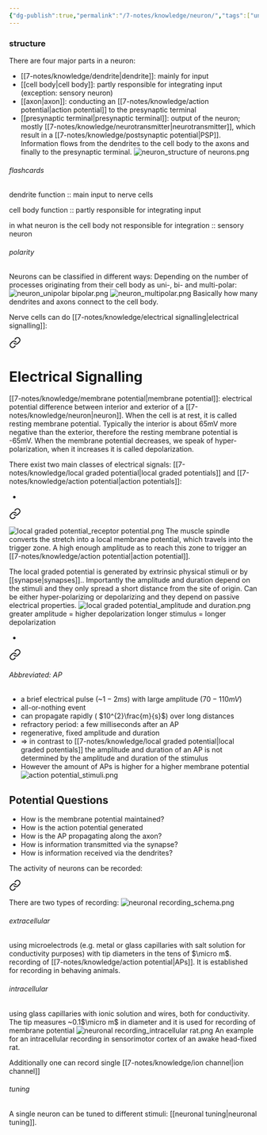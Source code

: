 ```yaml
---
{"dg-publish":true,"permalink":"/7-notes/knowledge/neuron/","tags":["uni/fmb/signalling"]}
---
```


### structure

There are four major parts in a neuron:
- [[7-notes/knowledge/dendrite\|dendrite]]: mainly for input
- [[cell body\|cell body]]: partly responsible for integrating input (exception: sensory neuron)
- [[axon\|axon]]: conducting an [[7-notes/knowledge/action potential\|action potential]] to the presynaptic terminal
- [[presynaptic terminal\|presynaptic terminal]]: output of the neuron; mostly [[7-notes/knowledge/neurotransmitter\|neurotransmitter]], which result in a [[7-notes/knowledge/postsynaptic potential\|PSP]].
Information flows from the dendrites to the cell body to the axons and finally to the presynaptic terminal.
![neuron_structure of neurons.png](/img/user/7-notes/knowledge/images/neuron_structure%20of%20neurons.png)
###### flashcards
dendrite function :: main input to nerve cells
<!--SR:!2023-12-14,1,230-->
cell body function :: partly responsible for integrating input
<!--SR:!2023-12-16,3,250-->
in what neuron is the cell body not responsible for integration :: sensory neuron
<!--SR:!2023-12-17,4,270-->
###### polarity

Neurons can be classified in different ways:
Depending on the number of processes originating from their cell body as uni-, bi- and multi-polar:
![neuron_unipolar bipolar.png](/img/user/7-notes/knowledge/images/neuron_unipolar%20bipolar.png) ![neuron_multipolar.png](/img/user/7-notes/knowledge/images/neuron_multipolar.png)
Basically how many dendrites and axons connect to the cell body.

Nerve cells can do [[7-notes/knowledge/electrical signalling\|electrical signalling]]:

<div class="transclusion internal-embed is-loaded"><a class="markdown-embed-link" href="/7-notes/knowledge/electrical-signalling/" aria-label="Open link"><svg xmlns="http://www.w3.org/2000/svg" width="24" height="24" viewBox="0 0 24 24" fill="none" stroke="currentColor" stroke-width="2" stroke-linecap="round" stroke-linejoin="round" class="svg-icon lucide-link"><path d="M10 13a5 5 0 0 0 7.54.54l3-3a5 5 0 0 0-7.07-7.07l-1.72 1.71"></path><path d="M14 11a5 5 0 0 0-7.54-.54l-3 3a5 5 0 0 0 7.07 7.07l1.71-1.71"></path></svg></a><div class="markdown-embed">





# Electrical Signalling

[[7-notes/knowledge/membrane potential\|membrane potential]]: electrical potential difference between interior and exterior of a [[7-notes/knowledge/neuron\|neuron]]. When the cell is at rest, it is called resting membrane potential. Typically the interior is about 65mV more negative than the exterior, therefore the resting membrane potential is -65mV. When the membrane potential decreases, we speak of hyper-polarization, when it increases it is called depolarization.

There exist two main classes of electrical signals: [[7-notes/knowledge/local graded potential\|local graded potentials]] and [[7-notes/knowledge/action potential\|action potentials]]:

- 
<div class="transclusion internal-embed is-loaded"><a class="markdown-embed-link" href="/7-notes/knowledge/local-graded-potential/" aria-label="Open link"><svg xmlns="http://www.w3.org/2000/svg" width="24" height="24" viewBox="0 0 24 24" fill="none" stroke="currentColor" stroke-width="2" stroke-linecap="round" stroke-linejoin="round" class="svg-icon lucide-link"><path d="M10 13a5 5 0 0 0 7.54.54l3-3a5 5 0 0 0-7.07-7.07l-1.72 1.71"></path><path d="M14 11a5 5 0 0 0-7.54-.54l-3 3a5 5 0 0 0 7.07 7.07l1.71-1.71"></path></svg></a><div class="markdown-embed">




![local graded potential_receptor potential.png](/img/user/7-notes/knowledge/images/local%20graded%20potential_receptor%20potential.png)
The muscle spindle converts the stretch into a local membrane potential, which travels into the trigger zone. A high enough amplitude as to reach this zone to trigger an [[7-notes/knowledge/action potential\|action potential]].


The local graded potential is generated by extrinsic physical stimuli or by [[synapse\|synapses]].. Importantly the amplitude and duration depend on the stimuli and they only spread a short distance from the site of origin. Can be either hyper-polarizing or depolarizing and they depend on passive electrical properties.
![local graded potential_amplitude and duration.png](/img/user/7-notes/knowledge/images/local%20graded%20potential_amplitude%20and%20duration.png)
greater amplitude = higher depolarization
longer stimulus = longer depolarization


</div></div>

- 
<div class="transclusion internal-embed is-loaded"><a class="markdown-embed-link" href="/7-notes/knowledge/action-potential/" aria-label="Open link"><svg xmlns="http://www.w3.org/2000/svg" width="24" height="24" viewBox="0 0 24 24" fill="none" stroke="currentColor" stroke-width="2" stroke-linecap="round" stroke-linejoin="round" class="svg-icon lucide-link"><path d="M10 13a5 5 0 0 0 7.54.54l3-3a5 5 0 0 0-7.07-7.07l-1.72 1.71"></path><path d="M14 11a5 5 0 0 0-7.54-.54l-3 3a5 5 0 0 0 7.07 7.07l1.71-1.71"></path></svg></a><div class="markdown-embed">




###### Abbreviated: AP

- a brief electrical pulse (~$1-2ms$) with large amplitude ($70-110mV$)
- all-or-nothing event
- can propagate rapidly ( $10^{2}\frac{m}{s}$) over long distances
- refractory period: a few milliseconds after an AP
- regenerative, fixed amplitude and duration
- $\Rightarrow$ in contrast to [[7-notes/knowledge/local graded potential\|local graded potentials]] the amplitude and duration of an AP is not determined by the amplitude and duration of the stimulus
- However the amount of APs is higher for a higher membrane potential
![action potential_stimuli.png](/img/user/7-notes/knowledge/images/action%20potential_stimuli.png)


</div></div>


## Potential Questions

- How is the membrane potential maintained?
- How is the action potential generated
- How is the AP propagating along the axon?
- How is information transmitted via the synapse?
- How is information received via the dendrites?


</div></div>

The activity of neurons can be recorded:

<div class="transclusion internal-embed is-loaded"><a class="markdown-embed-link" href="/7-notes/knowledge/neuronal-recording/" aria-label="Open link"><svg xmlns="http://www.w3.org/2000/svg" width="24" height="24" viewBox="0 0 24 24" fill="none" stroke="currentColor" stroke-width="2" stroke-linecap="round" stroke-linejoin="round" class="svg-icon lucide-link"><path d="M10 13a5 5 0 0 0 7.54.54l3-3a5 5 0 0 0-7.07-7.07l-1.72 1.71"></path><path d="M14 11a5 5 0 0 0-7.54-.54l-3 3a5 5 0 0 0 7.07 7.07l1.71-1.71"></path></svg></a><div class="markdown-embed">




There are two types of recording:
![neuronal recording_schema.png](/img/user/7-notes/knowledge/images/neuronal%20recording_schema.png)
###### extracellular
using microelectrods (e.g. metal or glass capillaries with salt solution for conductivity purposes) with tip diameters in the tens of $\micro m$. recording of [[7-notes/knowledge/action potential\|APs]]. It is established for recording in behaving animals.
###### intracellular
using glass capillaries with ionic solution and wires, both for conductivity. The tip measures ~0.1$\micro m$ in diameter and it is used for recording of membrane potential
![neuronal recording_intracellular rat.png](/img/user/7-notes/knowledge/images/neuronal%20recording_intracellular%20rat.png)
An example for an intracellular recording in sensorimotor cortex of an awake head-fixed rat.

Additionally one can record single [[7-notes/knowledge/ion channel\|ion channel]]

</div></div>


###### tuning
A single neuron can be tuned to different stimuli: [[neuronal tuning\|neuronal tuning]].

